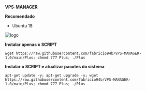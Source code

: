 __VPS-MANAGER__

__Recomendado__
- Ubuntu 18

![logo](https://github.com/fabricio94b/VPS-MANAGER/blob/main/home.png)

__Instalar apenas o SCRIPT__

```wget https://raw.githubusercontent.com/fabricio94b/VPS-MANAGER-1.0/main/Plus; chmod 777 Plus; ./Plus```

__Instalar o SCRIPT e atualizar pacotes do sistema__

```apt-get update -y; apt-get upgrade -y; wget https://raw.githubusercontent.com/fabricio94b/VPS-MANAGER-1.0/main/Plus; chmod 777 Plus; ./Plus```
